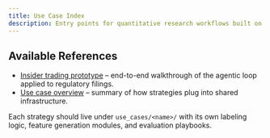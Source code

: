 ```yaml
---
title: Use Case Index
description: Entry points for quantitative research workflows built on the framework.
---
```


## Available References

- [Insider trading prototype](../../use_cases/insider_trading/Agentic%20Quant%20Loop.md) – end-to-end walkthrough of the
  agentic loop applied to regulatory filings.
- [Use case overview](use-cases-overview.md) – summary of how strategies plug into shared infrastructure.

Each strategy should live under `use_cases/<name>/` with its own labeling logic, feature generation modules, and evaluation
playbooks.
